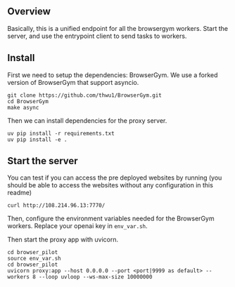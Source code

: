 ## Overview

Basically, this is a unified endpoint for all the browsergym workers. Start the server, and use the entrypoint client to send tasks to workers.

## Install

First we need to setup the dependencies: BrowserGym. We use a forked version of BrowserGym that support asyncio.

```shell
git clone https://github.com/thwu1/BrowserGym.git
cd BrowserGym
make async
```

Then we can install dependencies for the proxy server.

```shell
uv pip install -r requirements.txt
uv pip install -e .
```

## Start the server

You can test if you can access the pre deployed websites by running (you should be able to access the websites without any configuration in this readme)
```shell
curl http://108.214.96.13:7770/
```
Then, configure the environment variables needed for the BrowserGym workers. Replace your openai key in `env_var.sh`.

Then start the proxy app with uvicorn.

```shell
cd browser_pilot
source env_var.sh
cd browser_pilot
uvicorn proxy:app --host 0.0.0.0 --port <port|9999 as default> --workers 8 --loop uvloop --ws-max-size 10000000
```